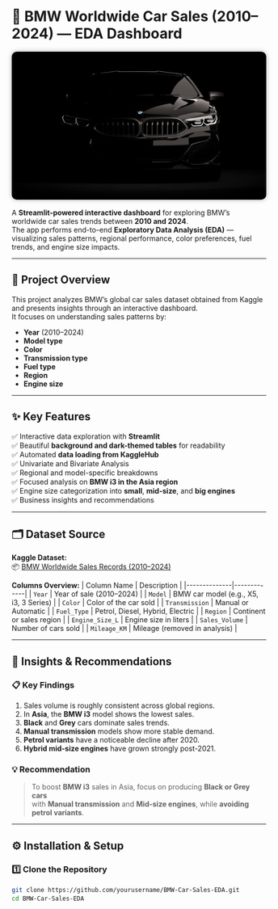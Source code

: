 # 🚗 BMW Worldwide Car Sales (2010–2024) — EDA Dashboard

<p align="center">
  <img src="images/bmw.jpg" alt="BMW Car" width="800" style="border-radius:10px; box-shadow:0 0 10px rgba(0,0,0,0.3);">
</p>

A **Streamlit-powered interactive dashboard** for exploring BMW’s worldwide car sales trends between **2010 and 2024**.  
The app performs end-to-end **Exploratory Data Analysis (EDA)** — visualizing sales patterns, regional performance, color preferences, fuel trends, and engine size impacts.

---

## 📘 Project Overview

This project analyzes BMW’s global car sales dataset obtained from Kaggle and presents insights through an interactive dashboard.  
It focuses on understanding sales patterns by:
- **Year** (2010–2024)
- **Model type**
- **Color**
- **Transmission type**
- **Fuel type**
- **Region**
- **Engine size**

---

## ✨ Key Features

✅ Interactive data exploration with **Streamlit**  
✅ Beautiful **background and dark-themed tables** for readability  
✅ Automated **data loading from KaggleHub**  
✅ Univariate and Bivariate Analysis  
✅ Regional and model-specific breakdowns  
✅ Focused analysis on **BMW i3 in the Asia region**  
✅ Engine size categorization into **small**, **mid-size**, and **big engines**  
✅ Business insights and recommendations  

---

## 🗂️ Dataset Source

**Kaggle Dataset:**  
📦 [BMW Worldwide Sales Records (2010–2024)](https://www.kaggle.com/datasets/ahmadrazakashif/bmw-worldwide-sales-records-20102024)

**Columns Overview:**
| Column Name | Description |
|--------------|-------------|
| `Year` | Year of sale (2010–2024) |
| `Model` | BMW car model (e.g., X5, i3, 3 Series) |
| `Color` | Color of the car sold |
| `Transmission` | Manual or Automatic |
| `Fuel_Type` | Petrol, Diesel, Hybrid, Electric |
| `Region` | Continent or sales region |
| `Engine_Size_L` | Engine size in liters |
| `Sales_Volume` | Number of cars sold |
| `Mileage_KM` | Mileage (removed in analysis) |

---

## 🧠 Insights & Recommendations

### 📋 Key Findings
1. Sales volume is roughly consistent across global regions.  
2. In **Asia**, the **BMW i3** model shows the lowest sales.  
3. **Black** and **Grey** cars dominate sales trends.  
4. **Manual transmission** models show more stable demand.  
5. **Petrol variants** have a noticeable decline after 2020.  
6. **Hybrid mid-size engines** have grown strongly post-2021.  

### 💡 Recommendation
> To boost **BMW i3** sales in Asia, focus on producing **Black or Grey cars**  
> with **Manual transmission** and **Mid-size engines**, while **avoiding petrol variants**.

---

## ⚙️ Installation & Setup

### 1️⃣ Clone the Repository
```bash
git clone https://github.com/yourusername/BMW-Car-Sales-EDA.git
cd BMW-Car-Sales-EDA
